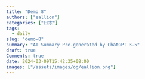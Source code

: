 ```yaml
---
title: "Demo 8"
authors: ["eallion"]
categories: ["日志"]
tags: 
  - daily
slug: "demo-8"
summary: "AI Summary Pre-generated by ChatGPT 3.5"
draft: true
Comments: true
date: 2024-03-09T15:42:35+08:00
images: ["/assets/images/og/eallion.png"]
---
```

